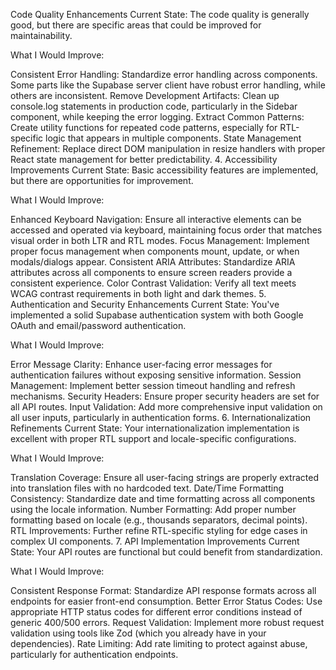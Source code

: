 Code Quality Enhancements
Current State: The code quality is generally good, but there are specific areas that could be improved for maintainability.

What I Would Improve:

Consistent Error Handling: Standardize error handling across components. Some parts like the Supabase server client have robust error handling, while others are inconsistent.
Remove Development Artifacts: Clean up console.log statements in production code, particularly in the Sidebar component, while keeping the error logging.
Extract Common Patterns: Create utility functions for repeated code patterns, especially for RTL-specific logic that appears in multiple components.
State Management Refinement: Replace direct DOM manipulation in resize handlers with proper React state management for better predictability.
4. Accessibility Improvements
Current State: Basic accessibility features are implemented, but there are opportunities for improvement.

What I Would Improve:

Enhanced Keyboard Navigation: Ensure all interactive elements can be accessed and operated via keyboard, maintaining focus order that matches visual order in both LTR and RTL modes.
Focus Management: Implement proper focus management when components mount, update, or when modals/dialogs appear.
Consistent ARIA Attributes: Standardize ARIA attributes across all components to ensure screen readers provide a consistent experience.
Color Contrast Validation: Verify all text meets WCAG contrast requirements in both light and dark themes.
5. Authentication and Security Enhancements
Current State: You've implemented a solid Supabase authentication system with both Google OAuth and email/password authentication.

What I Would Improve:

Error Message Clarity: Enhance user-facing error messages for authentication failures without exposing sensitive information.
Session Management: Implement better session timeout handling and refresh mechanisms.
Security Headers: Ensure proper security headers are set for all API routes.
Input Validation: Add more comprehensive input validation on all user inputs, particularly in authentication forms.
6. Internationalization Refinements
Current State: Your internationalization implementation is excellent with proper RTL support and locale-specific configurations.

What I Would Improve:

Translation Coverage: Ensure all user-facing strings are properly extracted into translation files with no hardcoded text.
Date/Time Formatting Consistency: Standardize date and time formatting across all components using the locale information.
Number Formatting: Add proper number formatting based on locale (e.g., thousands separators, decimal points).
RTL Improvements: Further refine RTL-specific styling for edge cases in complex UI components.
7. API Implementation Improvements
Current State: Your API routes are functional but could benefit from standardization.

What I Would Improve:

Consistent Response Format: Standardize API response formats across all endpoints for easier front-end consumption.
Better Error Status Codes: Use appropriate HTTP status codes for different error conditions instead of generic 400/500 errors.
Request Validation: Implement more robust request validation using tools like Zod (which you already have in your dependencies).
Rate Limiting: Add rate limiting to protect against abuse, particularly for authentication endpoints.